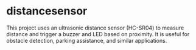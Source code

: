 # distancesensor
This project uses an ultrasonic distance sensor (HC-SR04) to measure distance and trigger a buzzer and LED based on proximity. It is useful for obstacle detection, parking assistance, and similar applications.
